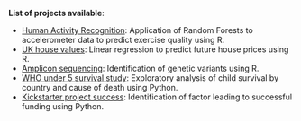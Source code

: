 **List of projects available**:

  * [Human Activity Recognition](Activity_Recognition.pdf): Application of Random Forests to accelerometer data to predict exercise quality using R.
  * [UK house values](Machine%20Learning%20Exercise.pdf): Linear regression to predict future house prices using R.
  * [Amplicon sequencing](Amplicon_sequecing.pdf): Identification of genetic variants using R.
  * [WHO under 5 survival study](AnalyticalReport_WHO.html): Exploratory analysis of child survival by country and cause of death using Python.
  * [Kickstarter project success](NarrativeAnalytics_Kickstarter.html): Identification of factor leading to successful funding using Python.
  
